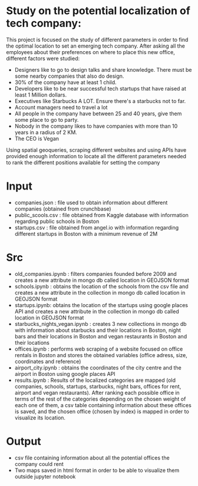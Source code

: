 # Study on the potential localization of tech company:

This project is focused on the study of different parameters in order to find the optimal location to set an emerging tech company.
After asking all the employees about their preferences on where to place this new office, different factors were studied:
-  Designers like to go to design talks and share knowledge. There must be some nearby companies that also do design.
- 30% of the company have at least 1 child.
- Developers like to be near successful tech startups that have raised at least 1 Million dollars.
- Executives like Starbucks A LOT. Ensure there's a starbucks not to far.
- Account managers need to travel a lot
- All people in the company have between 25 and 40 years, give them some place to go to party.
- Nobody in the company likes to have companies with more than 10 years in a radius of 2 KM.
- The CEO is Vegan

Using spatial geoqueries, scraping different websites and using APIs have provided enough information to locate all the different parameters needed to rank the different positions available for setting the company

# Input

- companies.json : file used to obtain information about different companies (obtained from crunchbase)
- public_scools.csv : file obtained from Kaggle database with information regarding public schools in Boston
- startups.csv :  file obtained from angel.io with information regarding different startups in Boston with a minimum revenue of 2M

# Src

- old_companies.ipynb : filters companies founded before 2009 and creates a new attribute in mongo db called location in GEOJSON format
- schools.ipynb : obtains the location of the schools from the csv file and creates a new attribute in the collection in mongo db called location in GEOJSON format
- startups.ipynb: obtains the location of the startups using google places API and creates a new attribute in the collection in mongo db called location in GEOJSON format
- starbucks_nights_vegan.ipynb : creates 3 new collections in mongo db with information about starbucks and their locations in Boston, night bars and their locations in Boston and vegan restaurants in Boston and their locations
- offices.ipynb : performs web scraping of a website focused on office rentals in Boston and stores the obtained variables (office adress, size, coordinates and reference)
- airport_city.ipynb : obtains the coordinates of the city centre and the airport in Boston using google places API
- results.ipynb : Results of the localized categories are mapped (old companies, schools, startups, starbucks, night bars, offices for rent, airport and vegan restaurants).
After ranking each possible office in terms of the rest of the categories depending on the chosen weight of each one of them, a csv table containing information about these offices is saved, and the chosen office (chosen by index) is mapped  in order to visualize its location.

# Output

- csv file containing information about all the potential offices the company could rent
- Two maps saved in html format in order to be able to visualize them outside jupyter notebook